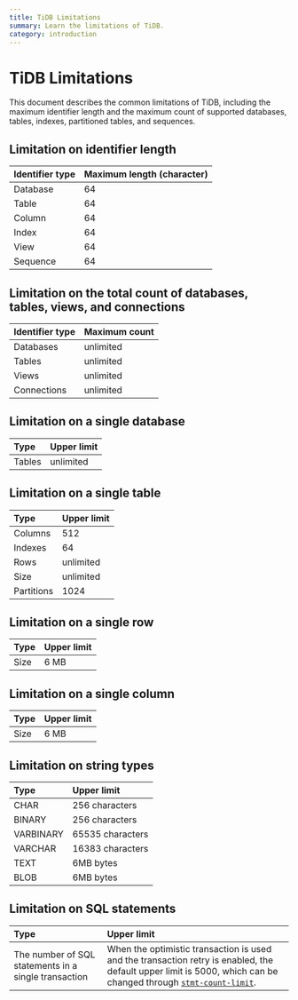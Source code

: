 ```yaml
---
title: TiDB Limitations
summary: Learn the limitations of TiDB.
category: introduction
---
```


# TiDB Limitations

This document describes the common limitations of TiDB, including the maximum identifier length and the maximum count of supported databases, tables, indexes, partitioned tables, and sequences.

## Limitation on identifier length

| Identifier type | Maximum length (character) |
|:---------|:--------------|
| Database | 64 |
| Table    | 64 |
| Column   | 64 |
| Index    | 64 |
| View     | 64 |
| Sequence | 64 |

## Limitation on the total count of databases, tables, views, and connections

| Identifier type  | Maximum count   |
|:----------|:----------|
| Databases | unlimited |
| Tables    | unlimited |
| Views     | unlimited |
| Connections| unlimited|

## Limitation on a single database

| Type       | Upper limit   |
|:----------|:----------|
| Tables    | unlimited  |

## Limitation on a single table

| Type       | Upper limit   |
|:----------|:----------|
| Columns   | 512       |
| Indexes    | 64        |
| Rows      | unlimited |
| Size      | unlimited |
| Partitions | 1024      |

## Limitation on a single row

| Type       | Upper limit   |
|:----------|:----------|
| Size       | 6 MB       |

## Limitation on a single column

| Type       | Upper limit   |
|:----------|:----------|
| Size       | 6 MB       |

## Limitation on string types

| Type       | Upper limit   |
|:----------|:----------|
| CHAR       | 256 characters      |
| BINARY     | 256 characters      |
| VARBINARY  | 65535 characters    |
| VARCHAR    | 16383 characters    |
| TEXT       | 6MB bytes      |
| BLOB       | 6MB bytes      |

## Limitation on SQL statements

| Type       | Upper limit   |
|:----------|:----------|
| The number of SQL statements in a single transaction |  When the optimistic transaction is used and the transaction retry is enabled, the default upper limit is 5000, which can be changed through [`stmt-count-limit`](/tidb-configuration-file.md#stmt-count-limit). |
